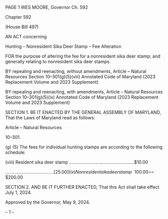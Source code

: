 PAGE 1
WES MOORE, Governor Ch. 592

Chapter 592

(House Bill 497)

AN ACT concerning

Hunting – Nonresident Sika Deer Stamp – Fee Alteration

FOR the purpose of altering the fee for a nonresident sika deer stamp; and generally
relating to nonresident sika deer stamps.

BY repealing and reenacting, without amendments,
Article – Natural Resources
Section 10–301(g)(5)(viii)
Annotated Code of Maryland
(2023 Replacement Volume and 2023 Supplement)

BY repealing and reenacting, with amendments,
Article – Natural Resources
Section 10–301(g)(5)(ix)
Annotated Code of Maryland
(2023 Replacement Volume and 2023 Supplement)

SECTION 1. BE IT ENACTED BY THE GENERAL ASSEMBLY OF MARYLAND,
That the Laws of Maryland read as follows:

Article – Natural Resources

10–301.

(g) (5) The fees for individual hunting stamps are according to the following
schedule:

(viii) Resident sika deer stamp ...................................................$10.00

......................................[$25.00](ix) Nonresident sika deer stamp
~~$100.00~~ $200.00

SECTION 2. AND BE IT FURTHER ENACTED, That this Act shall take effect July
1, 2024.

Approved by the Governor, May 9, 2024.

– 1 –